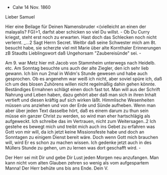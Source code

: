 + Calw 14 Nov. 1860

Lieber Samuel

Hier eine Beilage für Deinen Namensbruder <(vielleicht an einen der malayalis? FG)>1, darfst aber schicken so viel Du willst. - Ob Du Curry kriegst, steht erst noch zu erwarten. Hast doch das Schlecken noch nicht verlernt. _...2 Sagt Herrn Secret. Weitbr daß seine Schwester mich am 8t. besucht habe, sie scherzte viel mit Marie über alte Kornthaler Erinnerungen zB Staudts Lieblingswort daß Ungehorsam "Zaubereisünde" sei. -

Am 9. war Metz hier mit Jacob von Stammheim unterwegs nach Heidelb. etc. Am Sonntag besuchte uns auch der alte Ziegler, den ich sehr lieb gewann. Ich bin nun 2mal in Widm's Stunde gewesen und habe auch gesprochen. Ob es angenehm war weiß ich nicht, aber soviel spüre ich, daß ich um des blosen Zuhörens willen nicht regelmäßig dahin gehen könnte. Beständiges Ermahnen schlägt einen doch fast tot. Man will aus der Schrift Nahrung und Leben haben, dazu gehört aber daß man sich in ihren Inhalt vertieft und diesen kräftig auf sich wirken läßt. Himmlische Wesenheiten müssen uns anziehen und von der Erde und Sünde aufheben. Wenn man aber über jeden Text dasselbe hört, daß es einem darum zu thun sein müsse ein ganzer Christ zu werden, so wird man eher hartschlägig als aufgeweckt. Ich schreibe das im Vertrauen, nicht zum Weitersagen..2 Ich gestehe es bewegt mich und treibt mich auch ins Gebet zu erfahren was Gott von mir will, da ich jetzt keine Missionsfeste habe und doch an Sonntagen zu einigem Dienst bereit wäre. Doch wenn Gott mich brauchen will, wird Er es schon zu machen wissen. Ich gedenke jetzt auch in des Müllers Stunde zu gehen, um zu lernen was dort geschafft wird. -

Der Herr sei mit Dir und gebe Dir Lust jeden Morgen neu anzufangen. Man kann nicht vom alten Glauben zehren so wenig als vom aufgespartem Manna! 
Der Herr behüte uns bis ans Ende.
 Dein V.

